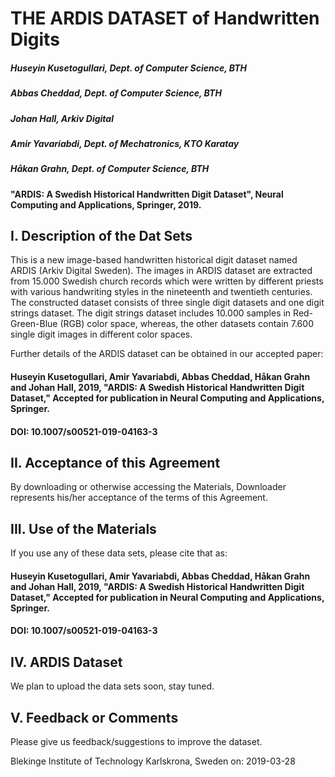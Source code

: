 #                                                 THE ARDIS DATASET of Handwritten Digits

#####                                                Huseyin Kusetogullari, Dept. of Computer Science, BTH
#####                                                    Abbas Cheddad, Dept. of Computer Science, BTH
#####                                                      Johan Hall, Arkiv Digital
#####                                                    Amir Yavariabdi, Dept. of Mechatronics, KTO Karatay
#####                                                     Håkan Grahn, Dept. of Computer Science, BTH


#### "ARDIS: A Swedish Historical Handwritten Digit Dataset", Neural Computing and Applications, Springer, 2019.

## I. Description of the Dat Sets

This is a new image-based handwritten historical digit dataset named ARDIS (Arkiv Digital Sweden). The images in ARDIS dataset are extracted from 15.000 Swedish church records which were written by different priests with various handwriting styles in the nineteenth and twentieth centuries. The constructed dataset consists of three single digit datasets and one digit strings dataset. The digit strings dataset includes 10.000 samples in Red-Green-Blue (RGB) color space, whereas, the other datasets contain 7.600 single digit images in different color spaces.

Further details of the ARDIS dataset can be obtained in our accepted paper:
#### Huseyin Kusetogullari, Amir Yavariabdi, Abbas Cheddad, Håkan Grahn and Johan Hall, 2019, "ARDIS: A Swedish Historical Handwritten Digit Dataset," Accepted for publication in Neural Computing and Applications, Springer.
#### DOI: 10.1007/s00521-019-04163-3

## II.  Acceptance of this Agreement

By downloading or otherwise accessing the Materials, Downloader represents his/her acceptance of the terms of this Agreement.


## III. Use of the Materials

If you use any of these data sets, please cite that as:

#### Huseyin Kusetogullari, Amir Yavariabdi, Abbas Cheddad, Håkan Grahn and Johan Hall, 2019, "ARDIS: A Swedish Historical Handwritten Digit Dataset," Accepted for publication in Neural Computing and Applications, Springer.
#### DOI: 10.1007/s00521-019-04163-3


## IV. ARDIS Dataset
We plan to upload the data sets soon, stay tuned. 


## V. Feedback or Comments

Please give us feedback/suggestions to improve the dataset.


Blekinge Institute of Technology
Karlskrona, Sweden on: 2019-03-28
